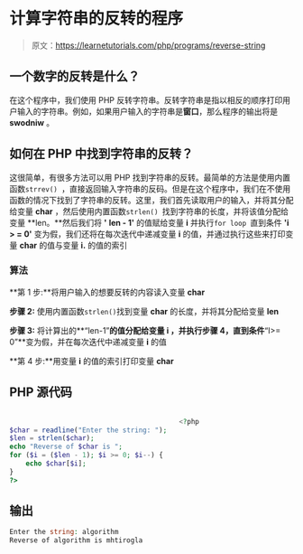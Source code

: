 # 计算字符串的反转的程序

> 原文：<https://learnetutorials.com/php/programs/reverse-string>

## 一个数字的反转是什么？

在这个程序中，我们使用 PHP 反转字符串。反转字符串是指以相反的顺序打印用户输入的字符串。例如，如果用户输入的字符串是**窗口**，那么程序的输出将是 **swodniw** 。

## 如何在 PHP 中找到字符串的反转？

这很简单，有很多方法可以用 PHP 找到字符串的反转。最简单的方法是使用内置函数`strrev() `，直接返回输入字符串的反码。但是在这个程序中，我们在不使用函数的情况下找到了字符串的反转。这里，我们首先读取用户的输入，并将其分配给变量 **char** ，然后使用内置函数`strlen() `找到字符串的长度，并将该值分配给变量 **len。**然后我们将 **'** **len - 1'** 的值赋给变量 **i** 并执行`for loop `直到条件 **'i > = 0'** 变为假，我们还将在每次迭代中递减变量 **i** 的值，并通过执行这些来打印变量 **char** 的值与变量 **i.** 的值的索引

### 算法

**第 1 步:**将用户输入的想要反转的内容读入变量 **char**

**步骤 2:** 使用内置函数`strlen()`找到变量 **char** 的长度，并将其分配给变量 **len**

**步骤 3:** 将计算出的**“len-1”**的值分配给变量 **i** ，并执行步骤 4，直到条件**“I>= 0”**变为假，并在每次迭代中递减变量 **i** 的值

**第 4 步:**用变量 **i** 的值的索引打印变量 **char**

## PHP 源代码

```php

                                          <?php
$char = readline("Enter the string: ");
$len = strlen($char);
echo "Reverse of $char is ";
for ($i = ($len - 1); $i >= 0; $i--) {
    echo $char[$i];
}
?>

```

## 输出

```php
Enter the string: algorithm
Reverse of algorithm is mhtirogla
```
